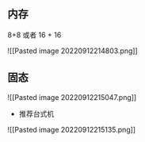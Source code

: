 ## 内存

8+8 或者 16 + 16

![[Pasted image 20220912214803.png]]

## 固态

![[Pasted image 20220912215047.png]]

- 推荐台式机

![[Pasted image 20220912215135.png]]

